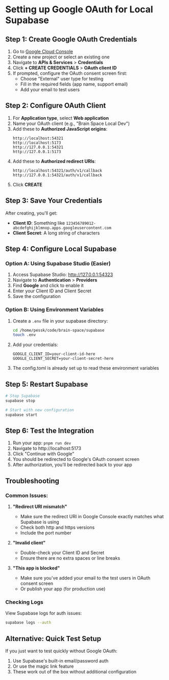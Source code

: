 # Setting up Google OAuth for Local Supabase

## Step 1: Create Google OAuth Credentials

1. Go to [Google Cloud Console](https://console.cloud.google.com/)
2. Create a new project or select an existing one
3. Navigate to **APIs & Services** > **Credentials**
4. Click **+ CREATE CREDENTIALS** > **OAuth client ID**
5. If prompted, configure the OAuth consent screen first:
   - Choose "External" user type for testing
   - Fill in the required fields (app name, support email)
   - Add your email to test users

## Step 2: Configure OAuth Client

1. For **Application type**, select **Web application**
2. Name your OAuth client (e.g., "Brain Space Local Dev")
3. Add these to **Authorized JavaScript origins**:
   ```
   http://localhost:54321
   http://localhost:5173
   http://127.0.0.1:54321
   http://127.0.0.1:5173
   ```
4. Add these to **Authorized redirect URIs**:
   ```
   http://localhost:54321/auth/v1/callback
   http://127.0.0.1:54321/auth/v1/callback
   ```
5. Click **CREATE**

## Step 3: Save Your Credentials

After creating, you'll get:
- **Client ID**: Something like `123456789012-abcdefghijklmnop.apps.googleusercontent.com`
- **Client Secret**: A long string of characters

## Step 4: Configure Local Supabase

### Option A: Using Supabase Studio (Easier)

1. Access Supabase Studio: http://127.0.0.1:54323
2. Navigate to **Authentication** > **Providers**
3. Find **Google** and click to enable it
4. Enter your Client ID and Client Secret
5. Save the configuration

### Option B: Using Environment Variables

1. Create a `.env` file in your supabase directory:
   ```bash
   cd /home/pessk/code/brain-space/supabase
   touch .env
   ```

2. Add your credentials:
   ```env
   GOOGLE_CLIENT_ID=your-client-id-here
   GOOGLE_CLIENT_SECRET=your-client-secret-here
   ```

3. The config.toml is already set up to read these environment variables

## Step 5: Restart Supabase

```bash
# Stop Supabase
supabase stop

# Start with new configuration
supabase start
```

## Step 6: Test the Integration

1. Run your app: `pnpm run dev`
2. Navigate to http://localhost:5173
3. Click "Continue with Google"
4. You should be redirected to Google's OAuth consent screen
5. After authorization, you'll be redirected back to your app

## Troubleshooting

### Common Issues:

1. **"Redirect URI mismatch"**
   - Make sure the redirect URI in Google Console exactly matches what Supabase is using
   - Check both http and https versions
   - Include the port number

2. **"Invalid client"**
   - Double-check your Client ID and Secret
   - Ensure there are no extra spaces or line breaks

3. **"This app is blocked"**
   - Make sure you've added your email to the test users in OAuth consent screen
   - Or publish your app (for production use)

### Checking Logs

View Supabase logs for auth issues:
```bash
supabase logs --auth
```

## Alternative: Quick Test Setup

If you just want to test quickly without Google OAuth:

1. Use Supabase's built-in email/password auth
2. Or use the magic link feature
3. These work out of the box without additional configuration